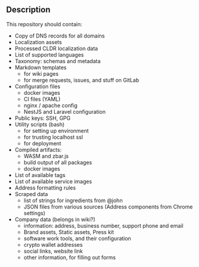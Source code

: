 ## Description

This repository should contain:

* Copy of DNS records for all domains
* Localization assets
* Processed CLDR localization data
* List of supported languages
* Taxonomy: schemas and metadata
* Markdown templates
    - for wiki pages
    - for merge requests, issues, and stuff on GitLab
* Configuration files
    - docker images
    - CI files (YAML)
    - nginx / apache config
    - NestJS and Laravel configuration
* Public keys: SSH, GPG
* Utility scripts (bash)
    - for setting up environment
    - for trusting localhost ssl
    - for deployment
* Compiled artifacts:
    - WASM and zbar.js
    - build output of all packages
    - docker images
* List of available tags
* List of available service images
* Address formatting rules
* Scraped data
    - list of strings for ingredients from @john
    - JSON files from various sources (Address components from Chrome settings)
* Company data (belongs in wiki?)
    - information: address, business number, support phone and email
    - Brand assets, Static assets, Press kit
    - software work tools, and their configuration
    - crypto wallet addresses
    - social links, website link
    - other information, for filling out forms